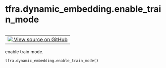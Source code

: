 <div itemscope itemtype="http://developers.google.com/ReferenceObject">
<meta itemprop="name" content="tfra.dynamic_embedding.enable_train_mode" />
<meta itemprop="path" content="Stable" />
</div>

# tfra.dynamic_embedding.enable_train_mode

<!-- Insert buttons and diff -->

<table class="tfo-notebook-buttons tfo-api" align="left">

<td>
  <a target="_blank" href="https://github.com/tensorflow/recommenders-addons/tree/master/tensorflow_recommenders_addons/dynamic_embedding/python/ops/dynamic_embedding_ops.py">
    <img src="https://www.tensorflow.org/images/GitHub-Mark-32px.png" />
    View source on GitHub
  </a>
</td></table>



enable train mode.

``` python
tfra.dynamic_embedding.enable_train_mode()
```



<!-- Placeholder for "Used in" -->
  